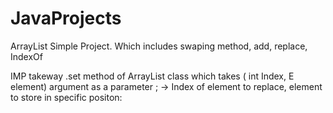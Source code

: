 # JavaProjects

ArrayList Simple Project.
Which includes swaping method, add, replace, IndexOf

IMP takeway
.set method of ArrayList class which takes ( int Index,  E element) argument as a parameter ; 
-> Index of element to replace, element  to store in specific positon:

